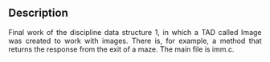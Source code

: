 ## Description
<p align="justify">
Final work of the discipline data structure 1, in which a TAD called Image was created to work with images. There is, for example, a method that returns the response from the exit of a maze. 
The main file is imm.c.
</p>
